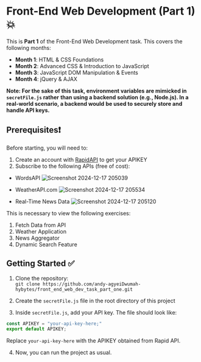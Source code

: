 # Front-End Web Development (Part 1) 💥

This is **Part 1** of the Front-End Web Development task. This covers the following months:

* **Month 1**: HTML & CSS Foundations
* **Month 2**: Advanced CSS & Introduction to JavaScript
* **Month 3**: JavaScript DOM Manipulation & Events
* **Month 4**: jQuery & AJAX

**Note: For the sake of this task, environment variables are mimicked in `secretFile.js` rather**
**than using a backend solution (e.g., Node.js). In a real-world scenario, a backend would**
**be used to securely store and handle API keys.**

## Prerequisites❗

Before starting, you will need to:
1. Create an account with [RapidAPI](https://rapidapi.com/) to get your APIKEY
2. Subscribe to the following APIs (free of cost):

* WordsAPI
  ![Screenshot 2024-12-17 205039](https://github.com/user-attachments/assets/b9d773ff-5776-4e34-b181-1b1f8cb22cb9)

* WeatherAPI.com
  ![Screenshot 2024-12-17 205534](https://github.com/user-attachments/assets/57b957ec-9f0b-45a4-9c32-06bc1dd9bdb7)

* Real-Time News Data
  ![Screenshot 2024-12-17 205120](https://github.com/user-attachments/assets/487e343f-5459-4292-9a06-71c06c232b23)

This is necessary to view the following exercises:
1. Fetch Data from API
2. Weather Application
3. News Aggregator
4. Dynamic Search Feature

## Getting Started ✅

1. Clone the repository: <br>
`git clone https://github.com/andy-agyeiDwumah-hybytes/front_end_web_dev_task_part_one.git`

2. Create the `secretFile.js` file in the root directory of this project

3. Inside `secretFile.js`, add your API key. The file should look like:
```javascript
const APIKEY = "your-api-key-here;"
export default APIKEY;
```

Replace `your-api-key-here` with the APIKEY obtained from Rapid API.

4. Now, you can run the project as usual.
